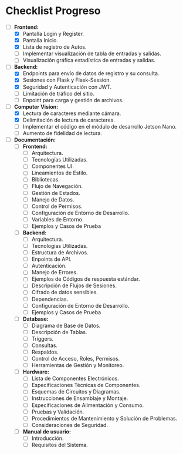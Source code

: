 # Checklist Progreso
- [ ] **Frontend:**
  - [x] Pantalla Login y Register.
  - [x] Pantalla Inicio.
  - [x] Lista de registro de Autos.
  - [ ] Implementar visualización de tabla de entradas y salidas.
  - [ ] Visualización gráfica estadística de entradas y salidas.
        
- [ ] **Backend:**
  - [x] Endpoints para envío de datos de registro y su consulta.
  - [x] Sesiones con Flask y Flask-Session.
  - [x] Seguridad y Autenticación con JWT.
  - [ ] Limitación de tráfico del sitio.
  - [ ] Enpoint para carga y gestión de archivos.
        
- [ ] **Computer Vision:**
  - [x] Lectura de caracteres mediante cámara.
  - [x] Delimitación de lectura de caracteres.
  - [ ] Implementar el código en el módulo de desarrollo Jetson Nano.
  - [ ] Aumento de fidelidad de lectura.

- [ ] **Documentación:**
  - [ ] **Frontend:**
    - [ ] Arquitectura.
    - [ ] Tecnologías Utilizadas.
    - [ ] Componentes UI.
    - [ ] Lineamientos de Estilo.
    - [ ] Bibliotecas.
    - [ ] Flujo de Navegación.
    - [ ] Gestión de Estados.
    - [ ] Manejo de Datos.
    - [ ] Control de Permisos.
    - [ ] Configuración de Entorno de Desarrollo.
    - [ ] Variables de Entorno.
    - [ ] Ejemplos y Casos de Prueba
  - [ ] **Backend:**
    - [ ] Arquitectura.
    - [ ] Tecnologías Utilizadas.
    - [ ] Estructura de Archivos.
    - [ ] Enpoints de API.
    - [ ] Autenticación.
    - [ ] Manejo de Errores.
    - [ ] Ejemplos de Códigos de respuesta estándar.
    - [ ] Descripción de Flujos de Sesiones.
    - [ ] Cifrado de datos sensibles.
    - [ ] Dependencias.
    - [ ] Configuración de Entorno de Desarrollo.
    - [ ] Ejemplos y Casos de Prueba
  - [ ] **Database:**
    - [ ] Diagrama de Base de Datos.
    - [ ] Descripción de Tablas.
    - [ ] Triggers.
    - [ ] Consultas.
    - [ ] Respaldos.
    - [ ] Control de Acceso, Roles, Permisos.
    - [ ] Herramientas de Gestión y Monitoreo.
  - [ ] **Hardware:**
    - [ ] Lista de Componentes Electrónicos.
    - [ ] Especificaciones Técnicas de Componentes.
    - [ ] Esquemas de Circuitos y Diagramas.
    - [ ] Instrucciones de Ensamblaje y Montaje.
    - [ ] Especificaciones de Alimentación y Consumo.
    - [ ] Pruebas y Validación.
    - [ ] Procedimientos de Mantenimiento y Solución de Problemas.
    - [ ] Consideraciones de Seguridad.
  - [ ] **Manual de usuario:**
    - [ ] Introducción.
    - [ ] Requisitos del Sistema.

